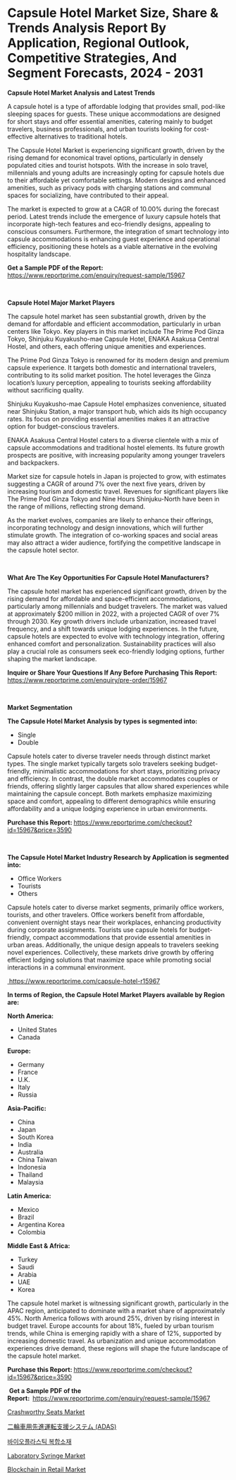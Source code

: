 <p><h1>Capsule Hotel Market Size, Share & Trends Analysis Report By Application, Regional Outlook, Competitive Strategies, And Segment Forecasts, 2024 - 2031</h1></p><p><strong>Capsule Hotel Market Analysis and Latest Trends</strong></p>
<p><p>A capsule hotel is a type of affordable lodging that provides small, pod-like sleeping spaces for guests. These unique accommodations are designed for short stays and offer essential amenities, catering mainly to budget travelers, business professionals, and urban tourists looking for cost-effective alternatives to traditional hotels. </p><p>The Capsule Hotel Market is experiencing significant growth, driven by the rising demand for economical travel options, particularly in densely populated cities and tourist hotspots. With the increase in solo travel, millennials and young adults are increasingly opting for capsule hotels due to their affordable yet comfortable settings. Modern designs and enhanced amenities, such as privacy pods with charging stations and communal spaces for socializing, have contributed to their appeal.</p><p>The market is expected to grow at a CAGR of 10.00% during the forecast period. Latest trends include the emergence of luxury capsule hotels that incorporate high-tech features and eco-friendly designs, appealing to conscious consumers. Furthermore, the integration of smart technology into capsule accommodations is enhancing guest experience and operational efficiency, positioning these hotels as a viable alternative in the evolving hospitality landscape.</p></p>
<p><strong>Get a Sample PDF of the Report:&nbsp;</strong> <a href="https://www.reportprime.com/enquiry/request-sample/15967">https://www.reportprime.com/enquiry/request-sample/15967</a></p>
<p>&nbsp;</p>
<p><strong>Capsule Hotel Major Market Players</strong></p>
<p><p>The capsule hotel market has seen substantial growth, driven by the demand for affordable and efficient accommodation, particularly in urban centers like Tokyo. Key players in this market include The Prime Pod Ginza Tokyo, Shinjuku Kuyakusho-mae Capsule Hotel, ENAKA Asakusa Central Hostel, and others, each offering unique amenities and experiences.</p><p>The Prime Pod Ginza Tokyo is renowned for its modern design and premium capsule experience. It targets both domestic and international travelers, contributing to its solid market position. The hotel leverages the Ginza location’s luxury perception, appealing to tourists seeking affordability without sacrificing quality.</p><p>Shinjuku Kuyakusho-mae Capsule Hotel emphasizes convenience, situated near Shinjuku Station, a major transport hub, which aids its high occupancy rates. Its focus on providing essential amenities makes it an attractive option for budget-conscious travelers.</p><p>ENAKA Asakusa Central Hostel caters to a diverse clientele with a mix of capsule accommodations and traditional hostel elements. Its future growth prospects are positive, with increasing popularity among younger travelers and backpackers.</p><p>Market size for capsule hotels in Japan is projected to grow, with estimates suggesting a CAGR of around 7% over the next five years, driven by increasing tourism and domestic travel. Revenues for significant players like The Prime Pod Ginza Tokyo and Nine Hours Shinjuku-North have been in the range of millions, reflecting strong demand.</p><p>As the market evolves, companies are likely to enhance their offerings, incorporating technology and design innovations, which will further stimulate growth. The integration of co-working spaces and social areas may also attract a wider audience, fortifying the competitive landscape in the capsule hotel sector.</p></p>
<p>&nbsp;</p>
<p><strong>What Are The Key Opportunities For Capsule Hotel Manufacturers?</strong></p>
<p><p>The capsule hotel market has experienced significant growth, driven by the rising demand for affordable and space-efficient accommodations, particularly among millennials and budget travelers. The market was valued at approximately $200 million in 2022, with a projected CAGR of over 7% through 2030. Key growth drivers include urbanization, increased travel frequency, and a shift towards unique lodging experiences. In the future, capsule hotels are expected to evolve with technology integration, offering enhanced comfort and personalization. Sustainability practices will also play a crucial role as consumers seek eco-friendly lodging options, further shaping the market landscape.</p></p>
<p><strong>Inquire or Share Your Questions If Any Before Purchasing This Report:</strong> <a href="https://www.reportprime.com/enquiry/pre-order/15967">https://www.reportprime.com/enquiry/pre-order/15967</a></p>
<p>&nbsp;</p>
<p><strong>Market Segmentation</strong></p>
<p><strong>The Capsule Hotel Market Analysis by types is segmented into:</strong></p>
<p><ul><li>Single</li><li>Double</li></ul></p>
<p><p>Capsule hotels cater to diverse traveler needs through distinct market types. The single market typically targets solo travelers seeking budget-friendly, minimalistic accommodations for short stays, prioritizing privacy and efficiency. In contrast, the double market accommodates couples or friends, offering slightly larger capsules that allow shared experiences while maintaining the capsule concept. Both markets emphasize maximizing space and comfort, appealing to different demographics while ensuring affordability and a unique lodging experience in urban environments.</p></p>
<p><strong>Purchase this Report:&nbsp;</strong><a href="https://www.reportprime.com/checkout?id=15967&price=3590">https://www.reportprime.com/checkout?id=15967&price=3590</a></p>
<p>&nbsp;</p>
<p><strong>The Capsule Hotel Market Industry Research by Application is segmented into:</strong></p>
<p><ul><li>Office Workers</li><li>Tourists</li><li>Others</li></ul></p>
<p><p>Capsule hotels cater to diverse market segments, primarily office workers, tourists, and other travelers. Office workers benefit from affordable, convenient overnight stays near their workplaces, enhancing productivity during corporate assignments. Tourists use capsule hotels for budget-friendly, compact accommodations that provide essential amenities in urban areas. Additionally, the unique design appeals to travelers seeking novel experiences. Collectively, these markets drive growth by offering efficient lodging solutions that maximize space while promoting social interactions in a communal environment.</p></p>
<p><a href="https://www.reportprime.com/capsule-hotel-r15967">&nbsp;https://www.reportprime.com/capsule-hotel-r15967</a></p>
<p><strong>In terms of Region, the Capsule Hotel Market Players available by Region are:</strong></p>
<p>
    <p> <strong> North America: </strong>
        <ul>
            <li>United States</li>
            <li>Canada</li>
        </ul>
        </p> 
    <p> <strong> Europe: </strong>
        <ul>
            <li>Germany</li>
            <li>France</li>
            <li>U.K.</li>
            <li>Italy</li>
            <li>Russia</li>
        </ul>
        </p> 
    <p> <strong> Asia-Pacific: </strong>
        <ul>
            <li>China</li>
            <li>Japan</li>
            <li>South Korea</li>
            <li>India</li>
            <li>Australia</li>
            <li>China Taiwan</li>
            <li>Indonesia</li>
            <li>Thailand</li>
            <li>Malaysia</li>
        </ul>
        </p> 
    <p> <strong> Latin America: </strong>
        <ul>
            <li>Mexico</li>
            <li>Brazil</li>
            <li>Argentina Korea</li>
            <li>Colombia</li>
        </ul>
        </p> 
    <p> <strong> Middle East & Africa: </strong>
        <ul>
            <li>Turkey</li>
            <li>Saudi</li>
            <li>Arabia</li>
            <li>UAE</li>
            <li>Korea</li>
        </ul>
    </p>
    </p>
<p><p>The capsule hotel market is witnessing significant growth, particularly in the APAC region, anticipated to dominate with a market share of approximately 45%. North America follows with around 25%, driven by rising interest in budget travel. Europe accounts for about 18%, fueled by urban tourism trends, while China is emerging rapidly with a share of 12%, supported by increasing domestic travel. As urbanization and unique accommodation experiences drive demand, these regions will shape the future landscape of the capsule hotel market.</p></p>
<p><strong>Purchase this Report: </strong><a href="https://www.reportprime.com/checkout?id=15967&price=3590">https://www.reportprime.com/checkout?id=15967&price=3590</a></p>
<p>&nbsp;<strong>Get a Sample PDF of the Report:&nbsp;&nbsp;</strong><a href="https://www.reportprime.com/enquiry/request-sample/15967">https://www.reportprime.com/enquiry/request-sample/15967</a></p>
<p><strong></strong></p>
<p><p><a href="https://issuu.com/reportprime-2/docs/crashworthy-seats-market-size-2030._e9fcf206d0cf38">Crashworthy Seats Market</a></p><p><a href="https://medium.com/@stellaca2cz/motorcycle-advanced-driver-assistance-system-adas-market-%E3%81%AF-%E3%82%B3%E3%82%B9%E3%83%88%E7%AE%A1%E7%90%86%E3%81%A8%E5%8A%B9%E7%8E%87%E5%90%91%E4%B8%8A%E3%82%92%E5%84%AA%E5%85%88%E3%81%97%E3%81%BE%E3%81%99-36dcd9058342">二輪車用先進運転支援システム (ADAS)</a></p><p><a href="https://medium.com/@coremtymerich56566/bioplastic-composites-market-%EC%9D%98-%EA%B8%80%EB%A1%9C%EB%B2%8C-%EC%8B%9C%EC%9E%A5-%EA%B0%9C%EC%9A%94%EB%8A%94-%EC%A0%84-%EC%84%B8%EA%B3%84-%EB%B0%8F-%EC%A3%BC%EC%9A%94-%EC%8B%9C%EC%9E%A5%EC%9D%98-%EC%82%B0%EC%97%85%EC%97%90-%EC%98%81%ED%96%A5%EC%9D%84-%EB%AF%B8%EC%B9%98%EB%8A%94-%EC%A3%BC%EC%9A%94-%ED%8A%B8%EB%A0%8C%EB%93%9C%EC%97%90-%EB%8C%80%ED%95%9C-%EB%8F%85%ED%8A%B9%ED%95%9C-%EA%B4%80%EC%A0%90%EC%9D%84-%EC%A0%9C%EA%B3%B5%ED%95%A9%EB%8B%88%EB%8B%A4-47c472c901eb">바이오플라스틱 복합소재</a></p><p><a href="https://www.linkedin.com/pulse/what-growth-opportunities-challenges-laboratory-syringe-dxxoe?trackingId=3ddNuJljTkyO1AgLLP38Pg%3D%3D">Laboratory Syringe Market</a></p><p><a href="https://github.com/GroverBarry/Market-Research-Report-List-7/blob/main/blockchain-in-retail-market.md">Blockchain in Retail Market</a></p></p>